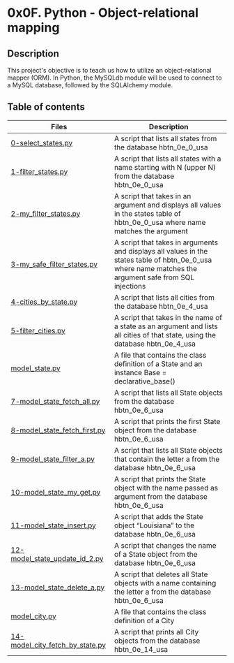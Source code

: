 # 0x0F. Python - Object-relational mapping

## Description
This project's objective is to teach us how to utilize an object-relational mapper (ORM).
In Python, the MySQLdb module will be used to connect to a MySQL database, followed by the SQLAlchemy module.

## Table of contents
Files | Description
----- | -----------
[0-select_states.py](./0-select_states.py) | A script that lists all states from the database hbtn_0e_0_usa
[1-filter_states.py](./1-filter_states.py) | A script that lists all states with a name starting with N (upper N) from the database hbtn_0e_0_usa
[2-my_filter_states.py](./2-my_filter_states.py) | A script that takes in an argument and displays all values in the states table of hbtn_0e_0_usa where name matches the argument
[3-my_safe_filter_states.py](./3-my_safe_filter_states.py) | A script that takes in arguments and displays all values in the states table of hbtn_0e_0_usa where name matches the argument safe from SQL injections
[4-cities_by_state.py](./4-cities_by_state.py) | A script that lists all cities from the database hbtn_0e_4_usa
[5-filter_cities.py](./5-filter_cities.py) | A script that takes in the name of a state as an argument and lists all cities of that state, using the database hbtn_0e_4_usa
[model_state.py](./model_state.py) | A file that contains the class definition of a State and an instance Base = declarative_base()
[7-model_state_fetch_all.py](./7-model_state_fetch_all.py) | A script that lists all State objects from the database hbtn_0e_6_usa
[8-model_state_fetch_first.py](./8-model_state_fetch_first.py) | A script that prints the first State object from the database hbtn_0e_6_usa
[9-model_state_filter_a.py](./9-model_state_filter_a.py) | A script that lists all State objects that contain the letter a from the database hbtn_0e_6_usa
[10-model_state_my_get.py](./10-model_state_my_get.py) | A script that prints the State object with the name passed as argument from the database hbtn_0e_6_usa
[11-model_state_insert.py](./11-model_state_insert.py) | A script that adds the State object “Louisiana” to the database hbtn_0e_6_usa
[12-model_state_update_id_2.py](./12-model_state_update_id_2.py) | A script that changes the name of a State object from the database hbtn_0e_6_usa
[13-model_state_delete_a.py](./13-model_state_delete_a.py) | A script that deletes all State objects with a name containing the letter a from the database hbtn_0e_6_usa
[model_city.py](./model_city.py) | A file that contains the class definition of a City
[14-model_city_fetch_by_state.py](./14-model_city_fetch_by_state.py) | A script that prints all City objects from the database hbtn_0e_14_usa
